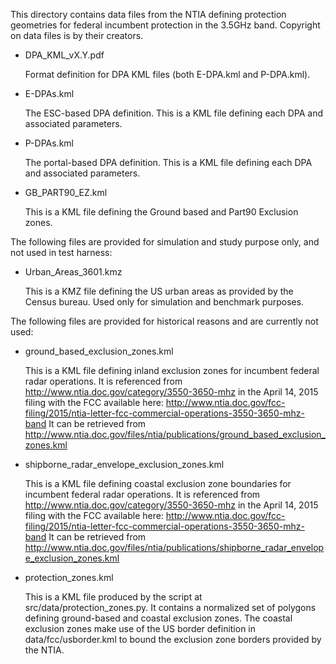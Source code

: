 This directory contains data files from the NTIA defining protection
geometries for federal incumbent protection in the 3.5GHz band.
Copyright on data files is by their creators.

* DPA_KML_vX.Y.pdf 

   Format definition for DPA KML files (both E-DPA.kml and P-DPA.kml).
   
* E-DPAs.kml

   The ESC-based DPA definition. This is a KML file defining each DPA and associated parameters.

* P-DPAs.kml
 
   The portal-based DPA definition. This is a KML file defining each DPA and associated parameters.

* GB_PART90_EZ.kml

   This is a KML file defining the Ground based and Part90 Exclusion zones.
   

The following files are provided for simulation and study purpose only, and not used in test harness:

* Urban_Areas_3601.kmz
    
    This is a KMZ file defining the US urban areas as provided by the Census bureau. 
    Used only for simulation and benchmark purposes.
    

The following files are provided for historical reasons and are currently not used:

* ground_based_exclusion_zones.kml

    This is a KML file defining inland exclusion zones for incumbent
    federal radar operations. It is referenced from
    http://www.ntia.doc.gov/category/3550-3650-mhz in the April 14, 2015
    filing with the FCC available here:
    http://www.ntia.doc.gov/fcc-filing/2015/ntia-letter-fcc-commercial-operations-3550-3650-mhz-band
    It can be retrieved from
    http://www.ntia.doc.gov/files/ntia/publications/ground_based_exclusion_zones.kml
    

* shipborne_radar_envelope_exclusion_zones.kml

    This is a KML file defining coastal exclusion zone boundaries for
    incumbent federal radar operations. It is referenced from
    http://www.ntia.doc.gov/category/3550-3650-mhz in the April 14, 2015
    filing with the FCC available here:
    http://www.ntia.doc.gov/fcc-filing/2015/ntia-letter-fcc-commercial-operations-3550-3650-mhz-band
    It can be retrieved from
    http://www.ntia.doc.gov/files/ntia/publications/shipborne_radar_envelope_exclusion_zones.kml

* protection_zones.kml

    This is a KML file produced by the script at src/data/protection_zones.py. It contains a
    normalized set of polygons defining ground-based and coastal exclusion zones. The coastal
    exclusion zones make use of the US border definition in data/fcc/usborder.kml to bound
    the exclusion zone borders provided by the NTIA.

